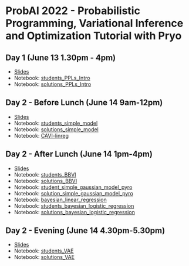 # ProbAI 2022 - Probabilistic Programming, Variational Inference and Optimization Tutorial with Pryo


## Day 1 (June 13 1.30pm - 4pm)

* [Slides](https://github.com/PGM-Lab/2022-ProbAI/raw/main/Day1/probAI-day1.pdf)
* Notebook: [students_PPLs_Intro](https://colab.research.google.com/github/PGM-Lab/2022-ProbAI/blob/main/Day1/notebooks/students_PPLs_Intro.ipynb)
* Notebook: [solutions_PPLs_Intro](https://colab.research.google.com/github/PGM-Lab/2022-ProbAI/blob/main/Day1/notebooks/solutions_PPLs_Intro.ipynb)


## Day 2 - Before Lunch (June 14 9am-12pm)
* [Slides](https://github.com/PGM-Lab/2022-ProbAI/raw/main/Day2-BeforeLunch/probAI-day2_before_lunch.pdf)
* Notebook: [students_simple_model](https://colab.research.google.com/github/PGM-Lab/2022-ProbAI/blob/main/Day2-BeforeLunch/notebooks/students_simple_model.ipynb)
* Notebook: [solutions_simple_model](https://colab.research.google.com/github/PGM-Lab/2022-ProbAI/blob/main/Day2-BeforeLunch/notebooks/solution_simple_model.ipynb)
* Notebook: [CAVI-linreg](https://colab.research.google.com/github/PGM-Lab/2022-ProbAI/blob/main/Day2-BeforeLunch/notebooks/CAVI-linreg.ipynb)


## Day 2 - After Lunch (June 14 1pm-4pm)
* [Slides](https://github.com/PGM-Lab/2022-ProbAI/raw/main/Day2-AfterLunch/probAI-day2_after_lunch.pdf)
* Notebook: [students_BBVI](https://colab.research.google.com/github/PGM-Lab/2022-ProbAI/blob/main/Day2-AfterLunch/notebooks/students_BBVI.ipynb)
* Notebook: [solutions_BBVI](https://colab.research.google.com/github/PGM-Lab/2022-ProbAI/blob/main/Day2-AfterLunch/notebooks/solutions_BBVI.ipynb)
* Notebook: [student_simple_gaussian_model_pyro](https://colab.research.google.com/github/PGM-Lab/2022-ProbAI/blob/main/Day2-AfterLunch/notebooks/student_simple_gaussian_model_pyro.ipynb)
* Notebook: [solution_simple_gaussian_model_pyro](https://colab.research.google.com/github/PGM-Lab/2022-ProbAI/blob/main/Day2-AfterLunch/notebooks/solution_simple_gaussian_model_pyro.ipynb)
* Notebook: [bayesian_linear_regression](https://colab.research.google.com/github/PGM-Lab/2022-ProbAI/blob/main/Day2-AfterLunch/notebooks/bayesian_linear_regression.ipynb)
* Notebook: [students_bayesian_logistic_regression](https://colab.research.google.com/github/PGM-Lab/2022-ProbAI/blob/main/Day2-AfterLunch/notebooks/students_bayesian_logistic_regression.ipynb)
* Notebook: [solutions_bayesian_logistic_regression](https://colab.research.google.com/github/PGM-Lab/2022-ProbAI/blob/main/Day2-AfterLunch/notebooks/solutions_bayesian_logistic_regression.ipynb)


## Day 2 - Evening (June 14 4.30pm-5.30pm)
* [Slides](https://github.com/PGM-Lab/2022-ProbAI/raw/main/Day2-Evening/probAI-day2_evening.pdf)
* Notebook: [students_VAE](https://colab.research.google.com/github/PGM-Lab/2022-ProbAI/blob/main/Day2-Evening/notebooks/students_VAE.ipynb)
* Notebook: [solutions_VAE](https://colab.research.google.com/github/PGM-Lab/2022-ProbAI/blob/main/Day2-Evening/notebooks/solutions_VAE.ipynb)
